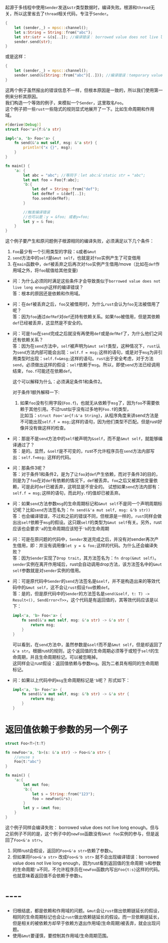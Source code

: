 起源于多线程中使用`Sender`发送`&str`类型数据时，编译失败。根源和`thread`无关，所以这里省去了`thread`相关代码，专注于`Sender`。
```rust
{
    let (sender,_) = mpsc::channel();
    let s:String = String::from("abc");
    let str:&str = &(s[..]); //编译错误： borrowed value does not live long enough
    sender.send(str);
}
```
或是这样：
```rust
{
    let (sender,_) = mpsc::channel();
    sender.send(&(String::from("abc")[..])); //编译错误：temporary value dropped while borrowed
}
```

这两个例子虽然报出的错误信息不一样，但根本原因是一致的，所以我们使用第一例来分析其原因。  
我们构造一个等效的例子，来模拟一个`Sender`，这里取名`Foo`。  
这个例子把一些`rust`一些隐式的规则显式地展开了一下。比如生命周期和作用域。  

```rust
#[derive(Debug)]
struct Foo<'a>{f:&'a str}

impl<'a, 'b> Foo<'a> {
    fn send(&'a mut self, msg: &'a str) {
        println!("x {}", msg);
    }
}

fn main() {
    'a: {
        let abc = "abc"; //等同于：let abc:&'static str = "abc";
        let mut foo = Foo{f:abc};
        'b:{
            let def = String::from("def");
            let defRef = &(def[..]);
            foo.send(defRef);
        }

        //触发编译错误
        //也可以是：y = &foo; 或者y=foo;
        let y = & foo;
    }
}
```

这个例子要产生和原问题例子根源相同的编译失败，必须满足以下几个条件：
1. `Foo`最少有一个引用类型的字段：`&`或者`&mut`
2. `send`方法中的`self`是`&mut self`，也就是对`foo`实例产生了可变借用
3. 在`main`函数中，`def`被丢弃之后再次对`foo`实例产生借用/move（比如在`def`作用域之外，将`foo`赋值给其他变量)

- 问：为什么必须同时满足这些条件才会导致类似于`borrowed value does not live long enough`这样的编译错误？   
    答：根本的原因还是依赖和作用域。  

- 问：在`def`被丢弃之后，`foo`又被借用时，为什么`rust`会认为`foo`无法被借用了呢？  
    答：因为`foo`通过`defRef`对`def`还持有依赖关系。如果`foo`被借用，但是其依赖`def`已经被丢弃，这显然是不安全的。

- 问：可是`foo`在`send`完成之后就没有再使用`def`或是`defRef`了，为什么他们之间还有依赖关系？  
    答：因为在`send`方法中，`self`被声明为`&mut self`类型，这种情况下，`rust`认为`send`方法内部可能会出现：`self.f = msg;`这样的语句，或是对于`msg`为非引用类型时出现：`self.f=&msg;`这样的语句。`rust`出于安全考虑，对于方法`send`，必须做出这样的假设：`self`依赖于`msg`。所以，即使`send`方法已经调用结束，`foo.f`可能还在依赖`def`。

    这个可以解释为什么：必须满足条件1和条件2。  

    对于条件1额外解释一下:
    1. 如果`foo`没有引用字段(`Foo.f`)，也就无从依赖于`msg`了，因为`foo`不需要依赖于其他引用。不过rust似乎没有过多地判`Foo.f`的类型，  
    比如当：`struct Foo<'a>{f:&'a String}`，从程序角度来讲send方法是不可能出现`self.f = msg;`这样的语句，因为他们类型不匹配。但是rust好像并没有做这样的检查。  

- 问：那是不是`send`方法中的`self`被声明为`&self`，而不是`&mut self`，就能够编译通过了？   
    答：是的。显然，`&self`是不可变的，rust不允许程序员在`send`方法内部写出：`self.f=msg;` 这样的代码。   

- 问：那条件3呢？      
    答：对于条件1和条件2，是为了让`foo`对`def`产生依赖，而对于条件3的目的，则是为了`foo`在对`def`有依赖的情况下，`def`被丢弃。`foo`之后又被其他变量依赖，可是此时`def`已被丢弃，这明显是不安全的。
        试想如果`send`方法内部有：`self.f = msg;`这样的语句，而此时`y.f`的值却已被丢弃。

- 问：如果`send`方法参数`msg`的生命周期标记和`&mut self`不是同一个声明周期标记呢？比如`send`方法签名为：`fn send(&'a mut self, msg: &'b str))`   
    答：也会编译错误，不过和之前的错误不同，但根源是一样的，`rust`同样会做出出`self`依赖于`msg`的假设。这只跟`self`的类型为`&mut self`有关。另外，rust应该也会要求`'a`的生命周期应该短于`'b`的生命周期

- 问：可是在原问题的代码中，`Sender`发送完成之后，并没有对sender再次产生借用，即：并没有调用像`let y = & foo;`这样的代码。为什么还会编译失败？   
    答：因为`Sender`实现了`Drop trait`，其方法签名为：`fn drop(&mut self)`。`sender`实例在离开作用域后，rust会自动调用drop方法，该方法签名中的`&mut self`参数就是对`sender`实例的借用。
- 问：可是原代码中`Sender`的`send`方法签名是`&self`，并不是构造出来的等效代码中的`&mut self`，这不会让`rust`假设`foo`依赖`def`。   
    答：是的，但是原代码中的`Sender`的方法签名是`send(&self, t: T) -> Result<(), SendError<T>>`，这个代码是有返回值的，其等效代码应该是以下：
    ```rust
    impl<'a, 'b> Foo<'a> {
        fn send(&'a mut self, msg: &'a str) -> &'a str {
            return msg;
        }
    }
    ```
    可以看到，在`send`方法中，虽然参数是`&self`而不是`&mut self`，但是却返回了`&'a str`。根据rust的规则，这个返回值的生命周期必须等于或短于`self`的生命周期，并且生命周期标记。可以被忽略掉。  
    这同样会让rust假设：返回值依赖与参数`msg`。因为二者具有相同的生命周期标记。
- 问：如果以上代码中的`msg`生命周期标记是`'b`呢？
  形式如下：
    ```rust
    impl<'a, 'b> Foo<'a> {
        fn send(&'a mut self, msg: &'b str) -> &'a str {
            return msg;
        }
    }
    ``` 

# 返回值依赖于参数的另一个例子

```rust
struct Foo<T>{t:T}

fn newFoo<'a, 'b>(s: &'a str) -> Foo<&'a str> {
    //unuse s
    Foo{t:"abc"}
}

fn main() {
    'a:{
        let mut foo;
        'b:{
            let s = String::from("123");
            foo = newFoo(&*s);
        }
        let y = &mut foo;
    }
}
```

这个例子同样会编译失败： borrowed value does not live long enough。但与之前例子不同的是，这个例子中的`newFoo`函数没有`&mut foo`实例的参与，但是返回了`Foo<&'a str>`。

1. 同样rust会假设，返回的`Foo<&'a str>`依赖了参数`s`。  
2. 但如果将`Foo<&'a str>` 改成`Foo<&'b str>` 就不会出现编译错误：borrowed value does not live long enough，因为rust看到返回值的生命周期`'b`和参数的生命周期`'a`不同，不允许程序员在`newFoo`函数内写出`Foo{t:s}`这样的代码。也就意味着返回值不会依赖于参数`s`。


# ----

- 归根结底，都是依赖和作用域的问题。`&mut`会让`rust`做出依赖链延长的假设，相同的生命周期标记也会让`rust`做出依赖链延长的假设。而一旦依赖链延长，但是相关的被依赖方却早于依赖方退出作用域(生命周期)被丢弃，就会出现问题。
- 使用`&mut`要谨慎，要控制其作用域/生命周期范围。

